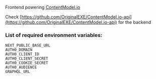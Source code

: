 Frontend powering [ContentModel.io](https://contentmodel.io)

Check [https://github.com/OriginalEXE/ContentModel.io-api](https://github.com/OriginalEXE/ContentModel.io-api) for the backend

### List of required environment variables:

```
NEXT_PUBLIC_BASE_URL
AUTH0_DOMAIN
AUTH0_CLIENT_ID
AUTH0_CLIENT_SECRET
AUTH0_COOKIE_SECRET
AUTH0_AUDIENCE
GRAPHQL_URL
```
